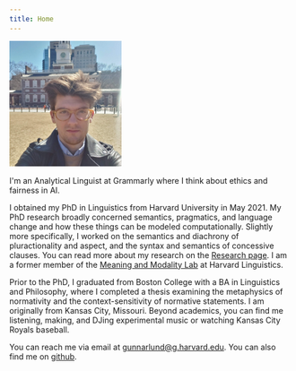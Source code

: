 ```yaml
---
title: Home
---
```


![](./images/gunnar.png)

I'm an Analytical Linguist at Grammarly where I think about ethics and fairness in AI.

I obtained my PhD in Linguistics from Harvard University in May 2021. My PhD research broadly concerned semantics, pragmatics, and language change and how these things can be modeled computationally. Slightly more specifically, I worked on the semantics and diachrony of pluractionality and aspect, and the syntax and semantics of concessive clauses. You can read more about my research on the [Research page](/research.html). I am a former member of the [Meaning and Modality Lab](https://projects.iq.harvard.edu/meaningandmodality/home) at Harvard Linguistics.

Prior to the PhD, I graduated from Boston College with a BA in Linguistics and Philosophy, where I completed a thesis examining the metaphysics of normativity and the context-sensitivity of normative statements. I am originally from Kansas City, Missouri. Beyond academics, you can find me listening, making, and DJing experimental music or watching Kansas City Royals baseball.

You can reach me via email at <gunnarlund@g.harvard.edu>. You can also find me on [github](https://github.com/gunnarnl).

